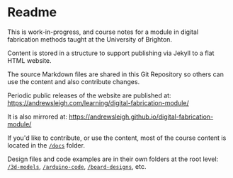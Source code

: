 # Readme

This is work-in-progress, and course notes for a module in digital fabrication methods taught at the University of Brighton.

Content is stored in a structure to support publishing via Jekyll to a flat HTML website.

The source Markdown files are shared in this Git Repository so others can use the content and also contribute changes.

Periodic public releases of the website are published at:
https://andrewsleigh.com/learning/digital-fabrication-module/

It is also mirrored at:
https://andrewsleigh.github.io/digital-fabrication-module/

If you'd like to contribute, or use the content, most of the course content is located in the [`/docs`](https://github.com/andrewsleigh/digital-fabrication-module/tree/master/doc) folder.

Design files and code examples are in their own folders at the root level: [`/3d-models`](https://github.com/andrewsleigh/digital-fabrication-module/tree/master/3d-models), [`/arduino-code`](https://github.com/andrewsleigh/digital-fabrication-module/tree/master/arduino-code), [`/board-designs`](https://github.com/andrewsleigh/digital-fabrication-module/tree/master/board-designs), etc.

